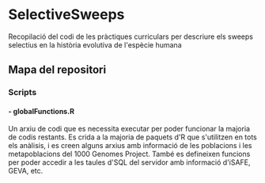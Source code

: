 # SelectiveSweeps
Recopilació del codi de les pràctiques curriculars per descriure els sweeps selectius en la història evolutiva de l'espècie humana

## Mapa del repositori

### Scripts
#### - globalFunctions.R
Un arxiu de codi que es necessita executar per poder funcionar la majoria de codis restants. Es crida a la majoria de paquets d'R que s'utilitzen en tots els anàlisis, i es creen alguns arxius amb informació de les poblacions i les metapoblacions del 1000 Genomes Project. També es defineixen funcions per poder accedir a les taules d'SQL del servidor amb informació d'iSAFE, GEVA, etc. 
